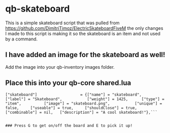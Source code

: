 # qb-skateboard
This is a simple skateboard script that was pulled from https://github.com/DimitriTimoz/ElectricSkateboardFiveM the only changes I made to this script is making it so the skateboard is an item and not used by a command.

## I have added an image for the skateboard as well!

Add the image into your qb-inventory images folder.

## Place this into your qb-core shared.lua

```
["skateboard"] 		 	 		 = {["name"] = "skateboard", 					["label"] = "Skateboard", 			["weight"] = 1425, 		["type"] = "item", 			["image"] = "skateboard.png", 			["unique"] = false, 	["useable"] = true, 	["shouldClose"] = true,    ["combinable"] = nil,   ["description"] = "A cool skateboard!"},```


### Press G to get on/off the board and E to pick it up! 
